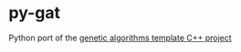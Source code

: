 # py-gat
Python port of the [genetic algorithms template C++ project](https://github.com/craignicol/geneticalgorithmtemplates)
